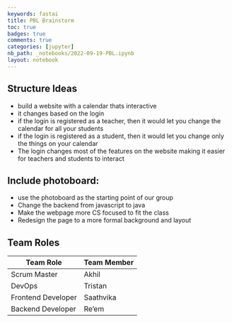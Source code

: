 ```yaml
---
keywords: fastai
title: PBL Brainstorm
toc: true 
badges: true
comments: true
categories: [jupyter]
nb_path: _notebooks/2022-09-19-PBL.ipynb
layout: notebook
---
```


<!--
#################################################
### THIS FILE WAS AUTOGENERATED! DO NOT EDIT! ###
#################################################
# file to edit: _notebooks/2022-09-19-PBL.ipynb
-->

<div class="container" id="notebook-container">
        
<div class="cell border-box-sizing text_cell rendered"><div class="inner_cell">
<div class="text_cell_render border-box-sizing rendered_html">
<h2 id="Structure-Ideas">Structure Ideas<a class="anchor-link" href="#Structure-Ideas"> </a></h2><ul>
<li>build a website with a calendar thats interactive</li>
<li>it changes based on the login</li>
<li>if the login is registered as a teacher, then it would let you change the calendar for all your students</li>
<li>if the login is registered as a student, then it would let you change only the things on your calendar</li>
<li>The login changes most of the features on the website making it easier for teachers and students to interact</li>
</ul>

</div>
</div>
</div>
<div class="cell border-box-sizing text_cell rendered"><div class="inner_cell">
<div class="text_cell_render border-box-sizing rendered_html">
<h2 id="Include-photoboard:">Include photoboard:<a class="anchor-link" href="#Include-photoboard:"> </a></h2><ul>
<li>use the photoboard as the starting point of our group </li>
<li>Change the backend from javascript to java</li>
<li>Make the webpage more CS focused to fit the class</li>
<li>Redesign the page to a more formal background and layout</li>
</ul>

</div>
</div>
</div>
<div class="cell border-box-sizing text_cell rendered"><div class="inner_cell">
<div class="text_cell_render border-box-sizing rendered_html">
<h2 id="Team-Roles">Team Roles<a class="anchor-link" href="#Team-Roles"> </a></h2><table>
<thead><tr>
<th>Team Role</th>
<th>Team Member</th>
</tr>
</thead>
<tbody>
<tr>
<td>Scrum Master</td>
<td>Akhil</td>
</tr>
<tr>
<td>DevOps</td>
<td>Tristan</td>
</tr>
<tr>
<td>Frontend Developer</td>
<td>Saathvika</td>
</tr>
<tr>
<td>Backend Developer</td>
<td>Re’em</td>
</tr>
</tbody>
</table>

</div>
</div>
</div>
</div>
 

